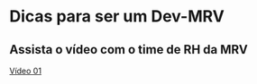 # Dicas para ser um Dev-MRV

## Assista o vídeo com o time de RH da MRV

[Vídeo 01](https://www.youtube.com/embed/18k8UcukVac)   
